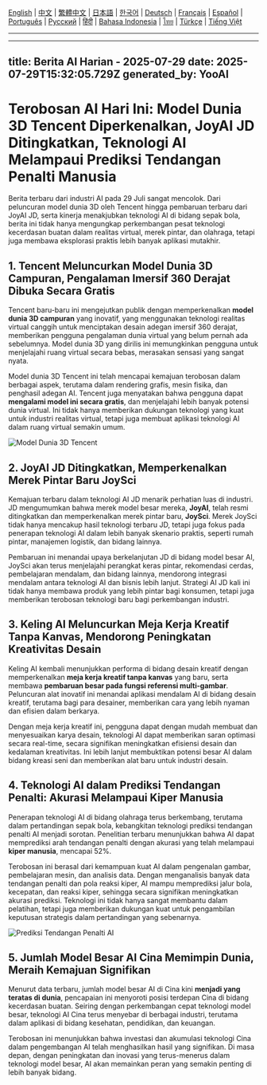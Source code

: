 [English](./en.md) | [中文](./zh.md) | [繁體中文](./zh-TW.md) | [日本語](./ja.md) | [한국어](./ko.md) | [Deutsch](./de.md) | [Français](./fr.md) | [Español](./es.md) | [Português](./pt.md) | [Русский](./ru.md) | [हिंदी](./hi.md) | [Bahasa Indonesia](./id.md) | [ไทย](./th.md) | [Türkçe](./tr.md) | [Tiếng Việt](./vi.md)

---

---
title: Berita AI Harian - 2025-07-29
date: 2025-07-29T15:32:05.729Z
generated_by: YooAI
---

# Terobosan AI Hari Ini: Model Dunia 3D Tencent Diperkenalkan, JoyAI JD Ditingkatkan, Teknologi AI Melampaui Prediksi Tendangan Penalti Manusia

Berita terbaru dari industri AI pada 29 Juli sangat mencolok. Dari peluncuran model dunia 3D oleh Tencent hingga pembaruan terbaru dari JoyAI JD, serta kinerja menakjubkan teknologi AI di bidang sepak bola, berita ini tidak hanya mengungkap perkembangan pesat teknologi kecerdasan buatan dalam realitas virtual, merek pintar, dan olahraga, tetapi juga membawa eksplorasi praktis lebih banyak aplikasi mutakhir.

## 1. Tencent Meluncurkan Model Dunia 3D Campuran, Pengalaman Imersif 360 Derajat Dibuka Secara Gratis

Tencent baru-baru ini mengejutkan publik dengan memperkenalkan **model dunia 3D campuran** yang inovatif, yang menggunakan teknologi realitas virtual canggih untuk menciptakan desain adegan imersif 360 derajat, memberikan pengguna pengalaman dunia virtual yang belum pernah ada sebelumnya. Model dunia 3D yang dirilis ini memungkinkan pengguna untuk menjelajahi ruang virtual secara bebas, merasakan sensasi yang sangat nyata.

Model dunia 3D Tencent ini telah mencapai kemajuan terobosan dalam berbagai aspek, terutama dalam rendering grafis, mesin fisika, dan penghasil adegan AI. Tencent juga menyatakan bahwa pengguna dapat **mengalami model ini secara gratis**, dan menjelajahi lebih banyak potensi dunia virtual. Ini tidak hanya memberikan dukungan teknologi yang kuat untuk industri realitas virtual, tetapi juga membuat aplikasi teknologi AI dalam ruang virtual semakin umum.

![Model Dunia 3D Tencent](https://via.placeholder.com/600x400?text=Model+Dunia+3D+Tencent)

## 2. JoyAI JD Ditingkatkan, Memperkenalkan Merek Pintar Baru JoySci

Kemajuan terbaru dalam teknologi AI JD menarik perhatian luas di industri. JD mengumumkan bahwa merek model besar mereka, **JoyAI**, telah resmi ditingkatkan dan memperkenalkan merek pintar baru, **JoySci**. Merek JoySci tidak hanya mencakup hasil teknologi terbaru JD, tetapi juga fokus pada penerapan teknologi AI dalam lebih banyak skenario praktis, seperti rumah pintar, manajemen logistik, dan bidang lainnya.

Pembaruan ini menandai upaya berkelanjutan JD di bidang model besar AI, JoySci akan terus menjelajahi perangkat keras pintar, rekomendasi cerdas, pembelajaran mendalam, dan bidang lainnya, mendorong integrasi mendalam antara teknologi AI dan bisnis lebih lanjut. Strategi AI JD kali ini tidak hanya membawa produk yang lebih pintar bagi konsumen, tetapi juga memberikan terobosan teknologi baru bagi perkembangan industri.

## 3. Keling AI Meluncurkan Meja Kerja Kreatif Tanpa Kanvas, Mendorong Peningkatan Kreativitas Desain

Keling AI kembali menunjukkan performa di bidang desain kreatif dengan memperkenalkan **meja kerja kreatif tanpa kanvas** yang baru, serta membawa **pembaruan besar pada fungsi referensi multi-gambar**. Peluncuran alat inovatif ini menandai aplikasi mendalam AI di bidang desain kreatif, terutama bagi para desainer, memberikan cara yang lebih nyaman dan efisien dalam berkarya.

Dengan meja kerja kreatif ini, pengguna dapat dengan mudah membuat dan menyesuaikan karya desain, teknologi AI dapat memberikan saran optimasi secara real-time, secara signifikan meningkatkan efisiensi desain dan kedalaman kreativitas. Ini lebih lanjut membuktikan potensi besar AI dalam bidang kreasi seni dan memberikan alat baru untuk industri desain.

## 4. Teknologi AI dalam Prediksi Tendangan Penalti: Akurasi Melampaui Kiper Manusia

Penerapan teknologi AI di bidang olahraga terus berkembang, terutama dalam pertandingan sepak bola, kebangkitan teknologi prediksi tendangan penalti AI menjadi sorotan. Penelitian terbaru menunjukkan bahwa AI dapat memprediksi arah tendangan penalti dengan akurasi yang telah melampaui **kiper manusia**, mencapai 52%.

Terobosan ini berasal dari kemampuan kuat AI dalam pengenalan gambar, pembelajaran mesin, dan analisis data. Dengan menganalisis banyak data tendangan penalti dan pola reaksi kiper, AI mampu memprediksi jalur bola, kecepatan, dan reaksi kiper, sehingga secara signifikan meningkatkan akurasi prediksi. Teknologi ini tidak hanya sangat membantu dalam pelatihan, tetapi juga memberikan dukungan kuat untuk pengambilan keputusan strategis dalam pertandingan yang sebenarnya.

![Prediksi Tendangan Penalti AI](https://via.placeholder.com/600x400?text=Prediksi+Tendangan+Penalti+AI)

## 5. Jumlah Model Besar AI Cina Memimpin Dunia, Meraih Kemajuan Signifikan

Menurut data terbaru, jumlah model besar AI di Cina kini **menjadi yang teratas di dunia**, pencapaian ini menyoroti posisi terdepan Cina di bidang kecerdasan buatan. Seiring dengan perkembangan cepat teknologi model besar, teknologi AI Cina terus menyebar di berbagai industri, terutama dalam aplikasi di bidang kesehatan, pendidikan, dan keuangan.

Terobosan ini menunjukkan bahwa investasi dan akumulasi teknologi Cina dalam pengembangan AI telah menghasilkan hasil yang signifikan. Di masa depan, dengan peningkatan dan inovasi yang terus-menerus dalam teknologi model besar, AI akan memainkan peran yang semakin penting di lebih banyak bidang.